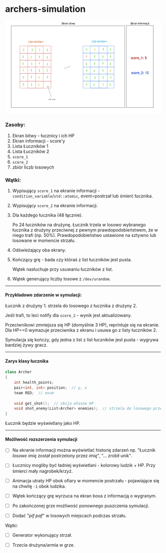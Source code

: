# archers-simulation


![Mockup](archers.png)


### Zasoby:

1. Ekran bitwy - łucznicy i ich HP
2. Ekran informacji - score'y
3. Lista Łuczników 1
4. Lista Łuczników 2
5. `score_1`
6. `score_2`
7. zbiór liczb losowych


### Wątki:

1. Wypisujący `score_1` na ekranie informacji - `condition_variable`/`std::atomic`, event=postrzał lub śmierć łucznika.
2. Wypisujący `score_2` na ekranie informacji.
3. Dla każdego łucznika (48 łącznie).

   Po 24 łuczników na drużynę. Łucznik trzela w losowo wybranego łucznika z drużyny przeciwnej z pewnym prawdopodobieństwem, że w niego trafi (np. 50%). Prawdopodobieństwo ustawione na sztywno lub losowane w momencie strzału.

4. Odświeżający oba ekrany.

5. Kończący grę - bada czy któraś z list łuczników jest pusta.

   Wątek nasłuchuje przy usuwaniu łuczników z list.

6. Wątek generujący liczby losowe z `/dev/urandom`.

-------------


#### Przykładowe zdarzenie w symulacji:

Łucznik z drużyny 1. strzela do losowego z łucznika z drużyny 2.

Jeśli trafi, to leci notify dla `score_2` - wynik jest aktualizowany.

Przeciwnikowi zmniejsza się HP (domyślnie 3 HP), reprintuje się na ekranie. Dla HP==0 wymazuje przeciwnika z ekranu i usuwa go z listy łuczników 2.

Symulacja się kończy, gdy jedna z list z list łuczników jest pusta - wygrywa bardziej żywy gracz.


-------------


#### Zarys klasy łucznika

```cpp
class Archer
{
    int health_points;
    pair<int, int> position;  // y, x
    team RED;  // enum

    void get_shot();  // zbija własne HP
    void shot_enemy(List<Archer> enemies);  // strzela do losowego przeciwnika
}
```

Łucznik będzie wyświetlany jako HP.


-------------

#### Możliwość rozszerzenia symulacji

- [ ] Na ekranie informacji można wyświetlać historię zdarzeń np. "Łucznik _losowe imię_ został postrzelony przez _imię_", "... zrobił unik".

- [ ] Łucznicy mogliby być ładniej wyświetlani - kolorowy ludzik + HP. Przy śmierci mały nagrobek/krzyż.

- [ ] Animacja utraty HP obok ofiary w momencie postrzału - pojawiające się na chwilę `-1` obok ludzika.

- [ ] Wątek kończący grę wyrzuca na ekran boxa z informacją o wygranym.

- [ ] Po zakończonej grze możliwość ponownego puszczenia symulacji.

- [ ] Dodać "*pif paf*" w losowych miejscach podczas strzału.

Wątki:

- [ ] Generator wykonujący strzał.

- [ ] Trzecia drużyna/armia w grze.
